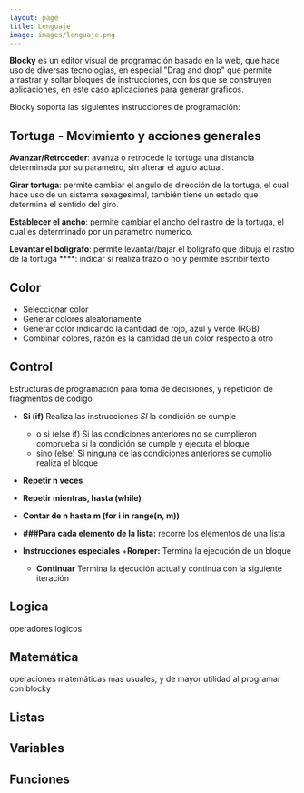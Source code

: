 ```yaml
---
layout: page
title: Lenguaje
image: images/lenguaje.png
---
```


**Blocky** es un editor visual de programación basado en la web, que hace uso de diversas
tecnologias, en especial "Drag and drop" que permite arrastrar y soltar bloques de instrucciones, 
con los que se construyen aplicaciones, en este caso aplicaciones para generar graficos.

Blocky soporta las siguientes instrucciones de programación:

## Tortuga - Movimiento y acciones generales

**Avanzar/Retroceder**: avanza o retrocede la tortuga una distancia determinada por su parametro, sin alterar el agulo actual.

**Girar tortuga**: permite cambiar el angulo de dirección de la tortuga, el cual hace uso de un sistema sexagesimal, también tiene un estado que determina el sentido del giro.

**Establecer el ancho**: permite cambiar el ancho del rastro de la tortuga, el cual es determinado por un parametro numerico.

**Levantar el boligrafo**: permite levantar/bajar el boligrafo que dibuja el rastro de la tortuga
****: indicar si realiza trazo o no y permite escribir texto

## Color

* Seleccionar color
* Generar colores aleatoriamente
* Generar color indicando la cantidad de rojo, azul y verde (RGB)
* Combinar colores, razón es la cantidad de un color respecto a otro

## Control

Estructuras de programación para toma de decisiones, y repetición de fragmentos de código

+	**Si (if)**
	Realiza las instrucciones *SI* la condición se cumple
	* o si (else if) Si las condiciones anteriores no se cumplieron comprueba si la condición se cumple y ejecuta el bloque
	* sino (else) Si ninguna de las condiciones anteriores se cumplió realiza el bloque

+	**Repetir n veces**

+ 	**Repetir mientras, hasta (while)**

+ 	**Contar de n hasta m (for i in range(n, m))**

+	**###Para cada elemento de la lista:** recorre los elementos de una lista

+	**Instrucciones especiales**
	+**Romper:** Termina la ejecución de un bloque
	+ **Continuar** Termina la ejecución actual y continua con la siguiente iteración
    
## Logica

operadores logicos
    
## Matemática

operaciones matemáticas mas usuales, y de mayor utilidad al programar con blocky

## Listas

## Variables

## Funciones

